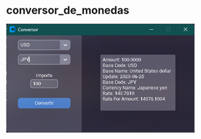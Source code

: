 # conversor_de_monedas
![image](https://github.com/Danielmv19/conversor_de_monedas/blob/master/20230624.png?raw=true)
